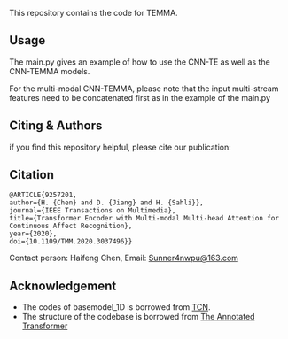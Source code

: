 
This repository contains the code for TEMMA.

## Usage
The main.py gives an example of how to use the CNN-TE as well as the CNN-TEMMA models.

For the multi-modal CNN-TEMMA, please note that the input multi-stream features need to be concatenated first as in the example of the main.py


## Citing & Authors
if you find this repository helpful, please cite our publication:

## Citation
```
@ARTICLE{9257201,
author={H. {Chen} and D. {Jiang} and H. {Sahli}},
journal={IEEE Transactions on Multimedia},
title={Transformer Encoder with Multi-modal Multi-head Attention for Continuous Affect Recognition},
year={2020},
doi={10.1109/TMM.2020.3037496}}
```

Contact person: Haifeng Chen,  Email: Sunner4nwpu@163.com


## Acknowledgement
* The codes of basemodel_1D is borrowed from [TCN](https://github.com/locuslab/TCN).
* The structure of the codebase is borrowed from [The Annotated Transformer](http://nlp.seas.harvard.edu/2018/04/03/attention.html)
